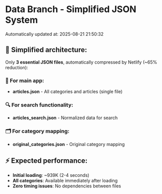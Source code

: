 # Data Branch - Simplified JSON System
Automatically updated at: 2025-08-21 21:50:32

## 🎯 Simplified architecture:
Only **3 essential JSON files**, automatically compressed by Netlify (~65% reduction):

### 📱 For main app:
- **articles.json** - All categories and articles (single file)

### 🔍 For search functionality:
- **articles_search.json** - Normalized data for search

### 🗂️ For category mapping:
- **original_categories.json** - Original category mapping

## ⚡ Expected performance:
- **Initial loading**: ~939K (2-4 seconds)
- **All categories**: Available immediately after loading
- **Zero timing issues**: No dependencies between files
